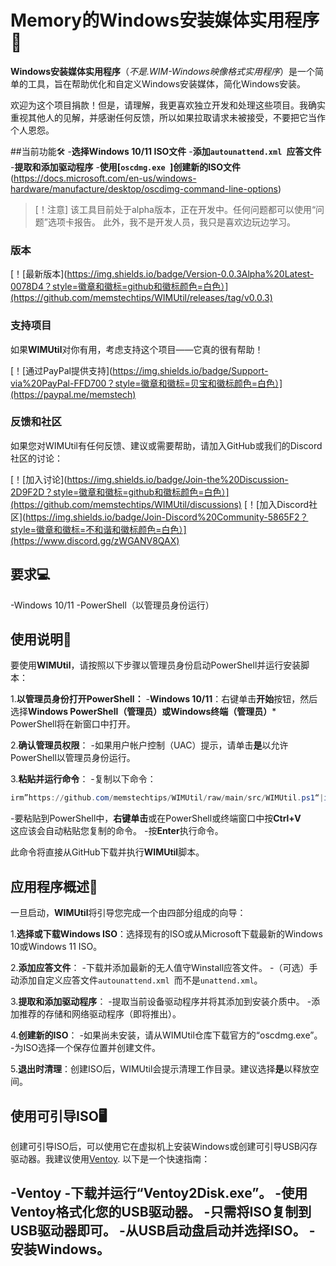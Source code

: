 # Memory的Windows安装媒体实用程序🧰
**Windows安装媒体实用程序**（*不是.WIM-Windows映像格式实用程序*）是一个简单的工具，旨在帮助优化和自定义Windows安装媒体，简化Windows安装。

欢迎为这个项目捐款！但是，请理解，我更喜欢独立开发和处理这些项目。我确实重视其他人的见解，并感谢任何反馈，所以如果拉取请求未被接受，不要把它当作个人恩怨。

##当前功能🛠️
-**选择Windows 10/11 ISO文件**
-**添加`autounattend.xml `应答文件**
-**提取和添加驱动程序**
-**使用[`oscdmg.exe `]创建新的ISO文件**(https://docs.microsoft.com/en-us/windows-hardware/manufacture/desktop/oscdimg-command-line-options) 

>[！注意]
>该工具目前处于alpha版本，正在开发中。任何问题都可以使用“问题”选项卡报告。
>此外，我不是开发人员，我只是喜欢边玩边学习。

### 版本

[！[最新版本](https://img.shields.io/badge/Version-0.0.3Alpha%20Latest-0078D4？style=徽章和徽标=github和徽标颜色=白色）](https://github.com/memstechtips/WIMUtil/releases/tag/v0.0.3)

### 支持项目

如果**WIMUtil**对你有用，考虑支持这个项目——它真的很有帮助！

[！[通过PayPal提供支持](https://img.shields.io/badge/Support-via%20PayPal-FFD700？style=徽章和徽标=贝宝和徽标颜色=白色）](https://paypal.me/memstech)

### 反馈和社区

如果您对WIMUtil有任何反馈、建议或需要帮助，请加入GitHub或我们的Discord社区的讨论：

[！[加入讨论](https://img.shields.io/badge/Join-the%20Discussion-2D9F2D？style=徽章和徽标=github和徽标颜色=白色）](https://github.com/memstechtips/WIMUtil/discussions)
[！[加入Discord社区](https://img.shields.io/badge/Join-Discord%20Community-5865F2？style=徽章和徽标=不和谐和徽标颜色=白色）](https://www.discord.gg/zWGANV8QAX)

## 要求💻
-Windows 10/11
-PowerShell（以管理员身份运行）

## 使用说明📜

要使用**WIMUtil**，请按照以下步骤以管理员身份启动PowerShell并运行安装脚本：

1.**以管理员身份打开PowerShell：**
-**Windows 10/11**：右键单击**开始**按钮，然后选择**Windows PowerShell（管理员）**或**Windows终端（管理员）***</br>PowerShell将在新窗口中打开。

2.**确认管理员权限**：
-如果用户帐户控制（UAC）提示，请单击**是**以允许PowerShell以管理员身份运行。

3.**粘贴并运行命令**：
-复制以下命令：
```powershell
irm”https://github.com/memstechtips/WIMUtil/raw/main/src/WIMUtil.ps1“|iex
```
-要粘贴到PowerShell中，**右键单击**或在PowerShell或终端窗口中按**Ctrl+V**</br>这应该会自动粘贴您复制的命令。
-按**Enter**执行命令。

此命令将直接从GitHub下载并执行**WIMUtil**脚本。


## 应用程序概述🧩
一旦启动，**WIMUtil**将引导您完成一个由四部分组成的向导：

1.**选择或下载Windows ISO**：选择现有的ISO或从Microsoft下载最新的Windows 10或Windows 11 ISO。

2.**添加应答文件**：
-下载并添加最新的无人值守Winstall应答文件。
-（可选）手动添加自定义应答文件`autounattend.xml `而不是`unattend.xml`。

3.**提取和添加驱动程序**：
-提取当前设备驱动程序并将其添加到安装介质中。
-添加推荐的存储和网络驱动程序（即将推出）。

4.**创建新的ISO**：
-如果尚未安装，请从WIMUtil仓库下载官方的“oscdmg.exe”。
-为ISO选择一个保存位置并创建文件。

5.**退出时清理**：创建ISO后，WIMUtil会提示清理工作目录。建议选择**是**以释放空间。

## 使用可引导ISO🖥️

创建可引导ISO后，可以使用它在虚拟机上安装Windows或创建可引导USB闪存驱动器。我建议使用[Ventoy](https://github.com/ventoy/Ventoy). 以下是一个快速指南：

-**Ventoy**
-下载并运行“Ventoy2Disk.exe”。
-使用Ventoy格式化您的USB驱动器。
-只需将ISO复制到USB驱动器即可。
-从USB启动盘启动并选择ISO。
-安装Windows。
---
